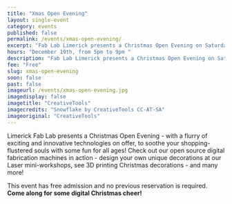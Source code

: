 ```yaml
---
title: "Xmas Open Evening"
layout: single-event
category: events
published: false
permalink: /events/xmas-open-evening/
excerpt: "Fab Lab Limerick presents a Christmas Open Evening on Saturday the 19th with a flurry of exciting and innovative technologies"
hours: "December 19th, from 5pm to 9pm "
description: "Fab Lab Limerick presents a Christmas Open Evening on Saturday the 19th with a flurry of exciting and innovative technologies"
fee: "Free"
slug: xmas-open-evening
soon: false
past: false
imageurl: /events/xmas-open-evening.jpg
imagedisplay: false
imagetitle: "CreativeTools"
imagecredits: "Snowflake by CreativeTools CC-AT-SA"
imageoriginal: "CreativeTools"
---
```


Limerick Fab Lab presents a Christmas Open Evening - with a flurry of exciting and innovative technologies on offer, to soothe your shopping-flustered souls with some fun for all ages! Check out our open source digital fabrication machines in action - design your own unique decorations at our Laser mini-workshops, see 3D printing Christmas decorations - and many more!

This event has free admission and no previous reservation is required.
**Come along for some digital Christmas cheer!**
